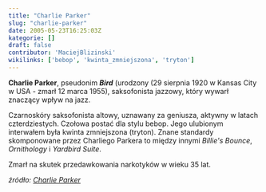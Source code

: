 ```yaml
---
title: "Charlie Parker"
slug: "charlie-parker"
date: 2005-05-23T16:25:03Z
kategorie: []
draft: false
contributor: 'MaciejBlizinski'
wikilinks: ['bebop', 'kwinta_zmniejszona', 'tryton']
---
```

**Charlie Parker**, pseudonim ***Bird*** (urodzony (29 sierpnia 1920 w
Kansas City w USA - zmarł 12 marca 1955), saksofonista jazzowy, który
wywarł znaczący wpływ na jazz.

Czarnoskóry saksofonista altowy, uznawany za geniusza, aktywny w latach
czterdziestych. Czołowa postać dla stylu bebop<!-- link nie odnosił się do niczego: 'Charlie Parker' (PosixPath('Charlie_Parker.md')) links to 'bebop' (PosixPath('/no/path/exists')) and that does not exist -->. Jego
ulubionym interwałem była kwinta
zmniejszona<!-- link nie odnosił się do niczego: 'Charlie Parker' (PosixPath('Charlie_Parker.md')) links to 'kwinta_zmniejszona' (PosixPath('/no/path/exists')) and that does not exist -->
(tryton<!-- link nie odnosił się do niczego: 'Charlie Parker' (PosixPath('Charlie_Parker.md')) links to 'tryton' (PosixPath('/no/path/exists')) and that does not exist -->). Znane standardy skomponowane przez
Charliego Parkera to między innymi *Billie's Bounce*, *Ornithology* i
*Yardbird Suite*.

Zmarł na skutek przedawkowania narkotyków w wieku 35 lat.

*źródło: [Charlie Parker](http://pl.wikipedia.org/wiki/Charlie_Parker)*
